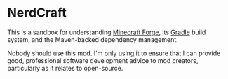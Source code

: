 # NerdCraft

This is a sandbox for understanding [Minecraft Forge](http://minecraftforge.net), its 
[Gradle](http://gradle.org/) build system, and the Maven-backed dependency management.

Nobody should use this mod. I'm only using it to ensure that I can provide good, professional
software development advice to mod creators, particularly as it relates to open-source.
